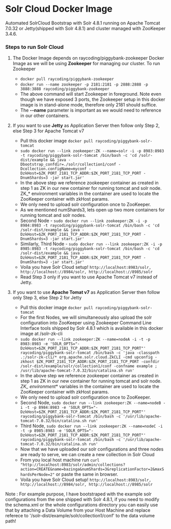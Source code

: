 # Solr Cloud Docker Image

Automated SolrCloud Bootstrap with Solr 4.8.1 running on Apache Tomcat 7.0.32 or Jetty(shipped with Solr 4.8.1) and cluster managed with ZooKeeper 3.4.6.

### Steps to run Solr Cloud

  1. The Docker Image depends on raycoding/piggybank-zookeeper Docker Image as we will be using **Zookeeper** for managing our cluster. To run Zookeeper
      - `docker pull raycoding/piggybank-zookeeper`
      - `docker run --name zookeeper -p 2181:2181 -p 2888:2888 -p 3888:3888 raycoding/piggybank-zookeeper`
      - The above command will start Zookeeper in foreground. Note even though we have exposed 3 ports, the Zookeeper setup in this docker image is in stand-alone mode, therefore only 2181 should suffice.
      - The **--name** parameter is important as we would need to reference in our other containers.
      

  
  2. If you want to use **Jetty** as Application Server then follow only Step 2, else Step 3 for Apache Tomcat v7
      - Pull this docker image `docker pull raycoding/piggybank-solr-tomcat`
      - `sudo docker run --link zookeeper:ZK --name=solr -i -p 8983:8983 -t raycoding/piggybank-solr-tomcat /bin/bash -c 'cd /solr-dist/example && java -Dbootstrap_confdir=./solr/collection1/conf -Dcollection.configName=myconf -DzkHost=$ZK_PORT_2181_TCP_ADDR:$ZK_PORT_2181_TCP_PORT -DnumShards=3 -jar start.jar'`
      - In the above step we reference zookeeper container as created in step 1 as ZK in our new container for running tomcat and solr node. ZK_* environment variables in the container are used to locate the ZooKeeper container with zkHost params.
      - We only need to upload solr configuration once to ZooKeeper.
      - As we mentioned numShards3, lets open up two more containers for running tomcat and solr nodes.
      - Second Node - `sudo docker run --link zookeeper:ZK -i -p 8984:8983 -t raycoding/piggybank-solr-tomcat /bin/bash -c 'cd /solr-dist/example && java -DzkHost=$ZK_PORT_2181_TCP_ADDR:$ZK_PORT_2181_TCP_PORT -DnumShards=3 -jar start.jar'`
      - Similarly, Third Node - `sudo docker run --link zookeeper:ZK -i -p 8985:8983 -t raycoding/piggybank-solr-tomcat /bin/bash -c 'cd /solr-dist/example && java -DzkHost=$ZK_PORT_2181_TCP_ADDR:$ZK_PORT_2181_TCP_PORT -DnumShards=3 -jar start.jar'`
      - Voila you have Solr Cloud setup! `http://localhost:8983/solr, http://localhost://8984/solr, http://localhost://8985/solr`
      - Read Step 3 only if you want to use Apache Tomcat v7 instead of Jetty.
  
  
  3. If you want to use **Apache Tomat v7** as Application Server then follow only Step 3, else Step 2 for Jetty
      - Pull this docker image `docker pull raycoding/piggybank-solr-tomcat`
      - For the first Nodes, we will simultaneously also upload the solr configuration into ZooKeeper using Zookeeper Command Line Interface tools shipped by Solr 4.8.1 which is available in this docker image at /solr-zk-cli
      - `sudo docker run --link zookeeper:ZK --name=nodeA -i -t -p 8983:8983 -e 'SOLR_OPTS="-DzkHost=$ZK_PORT_2181_TCP_ADDR:$ZK_PORT_2181_TCP_PORT"' raycoding/piggybank-solr-tomcat /bin/bash -c 'java -classpath .:/solr-zk-cli/* org.apache.solr.cloud.ZkCLI -cmd upconfig -zkhost $ZK_PORT_2181_TCP_ADDR:$ZK_PORT_2181_TCP_PORT -confdir /solr-dist/example/solr/collection1/conf -confname example ; /usr/lib/apache-tomcat-7.0.32/bin/catalina.sh run'`
      - In the above step we reference zookeeper container as created in step 1 as ZK in our new container for running tomcat and solr node. **ZK_* environment** variables in the container are used to locate the ZooKeeper container with zkHost params.
      - We only need to upload solr configuration once to ZooKeeper.
      - Second Node, `sudo docker run --link zookeeper:ZK --name=nodeB -i -t -p 8984:8983 -e 'SOLR_OPTS="-DzkHost=$ZK_PORT_2181_TCP_ADDR:$ZK_PORT_2181_TCP_PORT"' raycoding/piggybank-solr-tomcat /bin/bash -c '/usr/lib/apache-tomcat-7.0.32/bin/catalina.sh run'`
      - Third Node, `sudo docker run --link zookeeper:ZK --name=nodeC -i -t -p 8985:8983 -e 'SOLR_OPTS="-DzkHost=$ZK_PORT_2181_TCP_ADDR:$ZK_PORT_2181_TCP_PORT"' raycoding/piggybank-solr-tomcat /bin/bash -c '/usr/lib/apache-tomcat-7.0.32/bin/catalina.sh run'`
      - Now that we have uploaded our solr configurations and three nodes are ready to serve, we can create a new collection in Solr Cloud
      - From you local host machine run `curl "http://localhost:8983/solr/admin/collections?action=CREATE&name=bazinga&numShards=3&replicationFactor=2&maxShardsPerNode=2"` or paste the same in browser.
      - Voila you have Solr Cloud setup! `http://localhost:8983/solr, http://localhost://8984/solr, http://localhost://8985/solr`


Note : For example purpose, I have bootstraped with the example solr configurations from the one shipped with Solr 4.8.1, if you need to modify the schema.xml or the whole configurations directory you can easily use that by attaching a Data Volume from your Host Machine and replace referece to '/solr-dist/example/solr/collection1/conf' to the data volume path!

